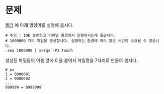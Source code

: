 
# 문제

[폴더](./data) 에 아래 명령어를 실행해 봅시다.

```shell
# 주의 : IDE 종료하고 터미널 환경에서 진행하시는게 좋습니다.
# 1000000 개의 파일을 생성합니다. 실행하는 환경에 따라 많은 시간이 소요될 수 있습니다.
.seq 1000000 | xargs -P2 touch
```

생성된 파일들의 이름 앞에 0 을 붙여서 파일명을 7자리로 만들어 봅시다.

```shell
# ex
1 = 0000001
2 = 0000002
...
999999 = 0999999
```

